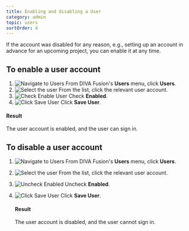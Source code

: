 ```yaml
---
title: Enabling and disabling a User
category: admin
topic: users
sortOrder: 4
---
```


If the account was disabled for any reason, e.g., setting up an account in advance for an upcoming project, you can enable it at any time.

## To enable a user account

1. ![Navigate to Users](/images/v2/users/users-menu.png)
	From DIVA Fusion's **Users** menu, click **Users**.
2. ![Select the user](/images/v2/users/user-select.png)
	From the list, click the relevant user account.
3. ![Check Enable User](/images/v2/users/enable.png)
	Check **Enabled**.
4. ![Click Save User](/images/v2/users/user-btns.png)
	Click **Save User**.

<div class="note note--success">
	<h4 class="note__title"><i class="fa fa-check-circle"></i> Result</h4>
	<p>The user account is enabled, and the user can sign in.</p>
</div>

## To disable a user account

1. ![Navigate to Users](/images/v2/users/users-menu.png)
	From DIVA Fusion's **Users** menu, click **Users**.
2. ![Select the user](/images/v2/users/user-select.png)
	From the list, click the relevant user account.
3. ![Uncheck Enabled](/images/v2/users/disable.png)
	Uncheck **Enabled**.
4. ![Click Save User](/images/v2/users/user-btns.png)
	Click **Save User**.

	<div class="note note--success">
		<h4 class="note__title"><i class="fa fa-check-circle"></i> Result</h4>
		<p>The user account is disabled, and the user cannot sign in.</p>
	</div>
